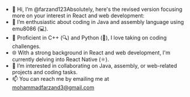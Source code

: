 - 👋 Hi, I’m @farzand123Absolutely, here's the revised version focusing more on your interest in React and web development:
- 👀 I’m enthusiastic about coding in Java and assembly language using emu8086 (💻).
- 🌱 Proficient in C++ (🔍) and Python (🐍), I love taking on coding challenges.
- 🌐 With a strong background in React and web development, I'm currently delving into React Native (⚛️).
- 💞️ I’m interested in collaborating on Java, assembly, or web-related projects and coding tasks.
- 📫 You can reach me by emailing me at mohammadfarzand3@gmail.com
<!---
farzand123/farzand123 is a ✨ special ✨ repository because its `README.md` (this file) appears on your GitHub profile.
You can click the Preview link to take a look at your changes.
--->
